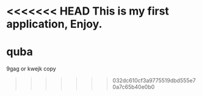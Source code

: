 <<<<<<< HEAD
This is my first application, Enjoy.
=======
# quba
9gag or kwejk copy
>>>>>>> 032dc610cf3a9775519dbd555e70a7c65b40e0b0
